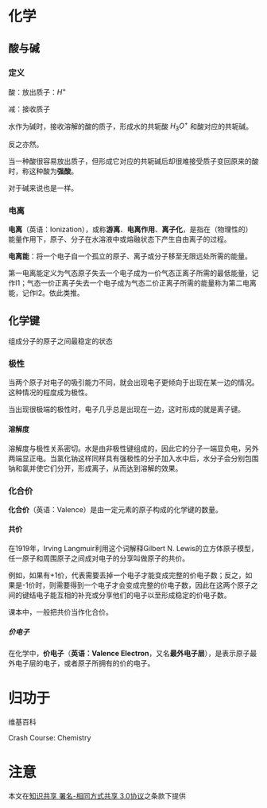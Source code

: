 # 化学

## 酸与碱

### 定义

酸：放出质子：$H^+$

减：接收质子

水作为碱时，接收溶解的酸的质子，形成水的共轭酸 $H_{3}O^{+}$ 和酸对应的共轭碱。

反之亦然。

当一种酸很容易放出质子，但形成它对应的共轭碱后却很难接受质子变回原来的酸时，称这种酸为**强酸**。

对于碱来说也是一样。

### 电离

**电离**（英语：Ionization），或称**游离**、**电离作用**、**离子化**，是指在（物理性的）能量作用下，原子、分子在水溶液中或熔融状态下产生自由离子的过程。

**电离能**：将一个电子自一个孤立的原子、离子或分子移至无限远处所需的能量。

第一电离能定义为气态原子失去一个电子成为一价气态正离子所需的最低能量，记作I1；气态一价正离子失去一个电子成为气态二价正离子所需的能量称为第二电离能，记作I2。依此类推。

## 化学键

组成分子的原子之间最稳定的状态

### 极性

当两个原子对电子的吸引能力不同，就会出现电子更倾向于出现在某一边的情况。这种情况的程度成为极性。

当出现很极端的极性时，电子几乎总是出现在一边，这时形成的就是离子键。

#### 溶解度

溶解度与极性关系密切。水是由非极性键组成的，因此它的分子一端显负电，另外两端显正电。当氯化钠这样同样具有强极性的分子加入水中后，水分子会分别包围钠和氯并使它们分开，形成离子，从而达到溶解的效果。

### 化合价

**化合价**（英语：Valence）是由一定元素的原子构成的化学键的数量。

#### 共价

在1919年，Irving Langmuir利用这个词解释Gilbert N. Lewis的立方体原子模型，任一原子和周围原子之间成对电子的分享叫做原子的共价。

例如，如果有+1价，代表需要丢掉一个电子才能变成完整的价电子数；反之，如果是-1价时，则需要得到一个电子才会变成完整的价电子数，因此在这两个原子之间的键结电子能互相的补充或分享他们的电子以至形成稳定的价电子数。

课本中，一般把共价当作化合价。

##### 价电子

在化学中，**价电子**（**英语：Valence Electron**，又名**最外电子层**），是表示原子最外电子层的电子，或者原子所拥有的价的电子。

# 归功于

维基百科

Crash Course: Chemistry

# 注意

本文在[知识共享 署名-相同方式共享 3.0协议](https://creativecommons.org/licenses/by-sa/3.0/)之条款下提供